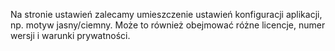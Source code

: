 ﻿Na stronie ustawień zalecamy umieszczenie ustawień konfiguracji aplikacji, np. motyw jasny/ciemny. Może to również obejmować różne licencje, numer wersji i warunki prywatności.
